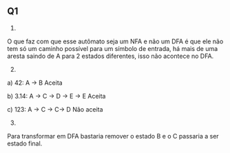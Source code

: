 ## Q1
1.
O que faz com que esse autômato seja um NFA e não um DFA é que ele não tem só um caminho possível para um símbolo de entrada, há mais de uma aresta saindo de A para 2 estados diferentes, isso não acontece no DFA.

2.
a) 42: A -> B  Aceita

b) 3.14: A -> C -> D -> E -> E  Aceita

c) 123: A -> C -> C-> D  Não aceita

3. 
Para transformar em DFA bastaria remover o estado B e o C passaria a ser estado final.
